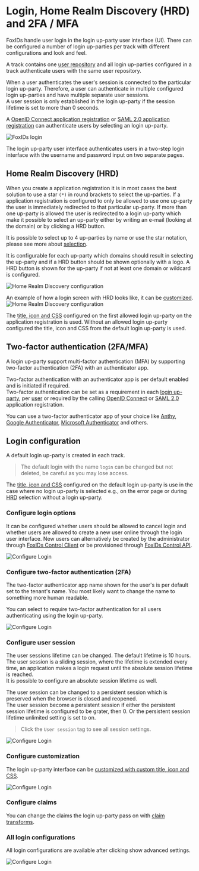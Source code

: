 # Login, Home Realm Discovery (HRD) and 2FA / MFA
FoxIDs handle user login in the login up-party user interface (UI). There can be configured a number of login up-parties per track with different configurations and look and feel.

A track contains one [user repository](users.md#user-repository) and all login up-parties configured in a track authenticate users with the same user repository.

When a user authenticates the user's session is connected to the particular login up-party. Therefore, a user can authenticate in multiple configured login up-parties and have multiple separate user sessions.  
A user session is only established in the login up-party if the session lifetime is set to more than 0 seconds.

A [OpenID Connect application registration](app-reg-oidc.md) or [SAML 2.0 application registration](app-reg-saml-2.0.md) can authenticate users by selecting an login up-party.

![FoxIDs login](images/parties-login.svg)

The login up-party user interface authenticates users in a two-step login interface with the username and password input on two separate pages.

## Home Realm Discovery (HRD)
When you create a application registration it is in most cases the best solution to use a star `(*)` in round brackets to select the up-parties. 
If a application registration is configured to only be allowed to use one up-party the user is immediately redirected to that particular up-party. 
If more than one up-party is allowed the user is redirected to a login up-party which make it possible to select an up-party either by writing an e-mail (looking at the domain) or by clicking a HRD button.

It is possible to select up to 4 up-parties by name or use the star notation, please see more about [selection](index.md#selection-by-url).

It is configurable for each up-party which domains should result in selecting the up-party and if a HRD button should be shown optionally with a logo. 
A HRD button is shown for the up-party if not at least one domain or wildcard is configured. 

![Home Realm Discovery configuration](images/configure-login-hrd.png)

An example of how a login screen with HRD looks like, it can be [customized](title-icon-css.md).
![Home Realm Discovery configuration](images/configure-login-hrd-example.png)

The [title, icon and CSS](title-icon-css.md) configured on the first allowed login up-party on the application registration is used. Without an allowed login up-party configured the title, icon and CSS from the default login up-party is used.

## Two-factor authentication (2FA/MFA)
A login up-party support multi-factor authentication (MFA) by supporting two-factor authentication (2FA) with an authenticator app.

Two-factor authentication with an authenticator app is per default enabled and is initiated if required.  
Two-factor authentication can be set as a requirement in each [login up-party](login.md#configure-two-factor-authentication-2fa), per [user](users.md#configure-multi-factor-authentication-mfa) or required by the calling [OpenID Connect](app-reg-oidc.md#require-multi-factor-authentication-mfa) or [SAML 2.0](app-reg-saml-2.0.md#require-multi-factor-authentication-mfa) application registration.  

You can use a two-factor authenticator app of your choice like [Anthy](https://authy.com/), [Google Authenticator](https://support.google.com/accounts/answer/1066447), [Microsoft Authenticator](https://www.microsoft.com/en-us/security/mobile-authenticator-app) and others.

## Login configuration
A default login up-party is created in each track. 

> The default login with the name `login` can be changed but not deleted, be careful as you may lose access.

The [title, icon and CSS](title-icon-css.md) configured on the default login up-party is use in the case where no login up-party is selected e.g., on the error page or during [HRD](#home-realm-discovery-hrd) selection without a login up-party.

### Configure login options
It can be configured whether users should be allowed to cancel login and whether users are allowed to create a new user online through the login user interface. New users can alternatively be created by the administrator through [FoxIDs Control Client](control.md#foxids-control-client) or be provisioned through [FoxIDs Control API](control.md#foxids-control-api).

![Configure Login](images/configure-login.png)

### Configure two-factor authentication (2FA)
The two-factor authenticator app name shown for the user's is per default set to the tenant's name. You most likely want to change the name to something more human readable.

You can select to require two-factor authentication for all users authenticating using the login up-party. 

![Configure Login](images/configure-login-2fa.png)

### Configure user session
The user sessions lifetime can be changed. The default lifetime is 10 hours. 
The user session is a sliding session, where the lifetime is extended every time, an application makes a login request until the absolute session lifetime is reached.  
It is possible to configure an absolute session lifetime as well.

The user session can be changed to a persistent session which is preserved when the browser is closed and reopened.  
The user session become a persistent session if either the persistent session lifetime is configured to be grater, then 0. Or the persistent session lifetime unlimited setting is set to on.

> Click the `User session` tag to see all session settings.

![Configure Login](images/configure-login-session.png)


### Configure customization
The login up-party interface can be [customized with custom title, icon and CSS](title-icon-css).

![Configure Login](images/configure-login-customization.png)

### Configure claims
You can change the claims the login up-party pass on with [claim transforms](claim-transform.md).

### All login configurations
All login configurations are available after clicking show advanced settings.

![Configure Login](images/configure-login-advanced.png)
